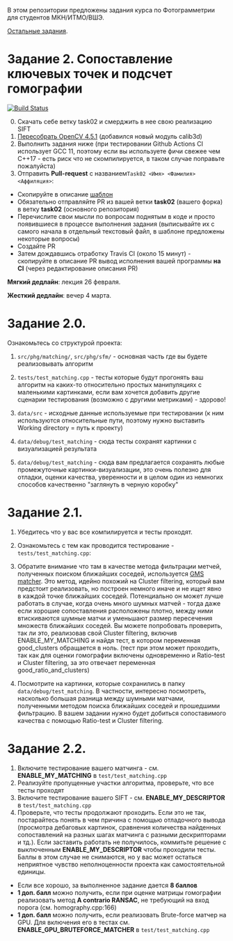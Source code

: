 В этом репозитории предложены задания курса по Фотограмметрии для студентов МКН/ИТМО/ВШЭ.

[Остальные задания](https://github.com/PhotogrammetryCourse/PhotogrammetryTasks2023/).

# Задание 2. Сопоставление ключевых точек и подсчет гомографии

[![Build Status](https://github.com/PhotogrammetryCourse/PhotogrammetryTasks2023/actions/workflows/cmake.yml/badge.svg?branch=task02&event=push)](https://github.com/PhotogrammetryCourse/PhotogrammetryTasks2023/actions/workflows/cmake.yml)

0. Скачать себе ветку task02 и смерджить в нее свою реализацию SIFT
1. [Пересобрать OpenCV 4.5.1](https://github.com/PhotogrammetryCourse/PhotogrammetryTasks2023/blob/task02/CMakeLists.txt#L19-L31) (добавился новый модуль calib3d)
2. Выполнить задания ниже (при тестировании Github Actions CI использует GCC 11, поэтому если вы используете фичи свежее чем C++17 - есть риск что не скомпилируется, в таком случае поправьте пожалуйста)
3. Отправить **Pull-request** с названием```Task02 <Имя> <Фамилия> <Аффиляция>```:

 - Скопируйте в описание [шаблон](https://raw.githubusercontent.com/PhotogrammetryCourse/PhotogrammetryTasks2023/task02/.github/pull_request_template.md)
 - Обязательно отправляйте PR из вашей ветки **task02** (вашего форка) в ветку **task02** (основного репозитория)
 - Перечислите свои мысли по вопросам поднятым в коде и просто появившиеся в процессе выполнения задания (выписывайте их с самого начала в отдельный текстовый файл, в шаблоне предложены некоторые вопросы)
 - Создайте PR
 - Затем дождавшись отработку Travis CI (около 15 минут) - скопируйте в описание PR вывод исполнения вашей программы **на CI** (через редактирование описания PR)

**Мягкий дедлайн**: лекция 26 февраля.

**Жесткий дедлайн**: вечер 4 марта.

Задание 2.0.
=========

Ознакомьтесь со структурой проекта:

1. ```src/phg/matching/```, ```src/phg/sfm/``` - основная часть где вы будете реализовывать алгоритм

2. ```tests/test_matching.cpp``` - тесты которые будут прогонять ваш алгоритм на каких-то относительно простых манипуляциях с маленькими картинками, если вам хочется добавить другие сценарии тестирования (возможно с другими метриками) - здорово!

3. ```data/src``` - исходные данные используемые при тестировании (к ним используются относительные пути, поэтому нужно выставить Working directory = путь к проекту)

4. ```data/debug/test_matching``` - сюда тесты сохранят картинки с визуализацией результата

5. ```data/debug/test_matching``` - сюда вам предлагается сохранять любые промежуточные картинки-визуализации, это очень полезно для отладки, оценки качества, уверенности и в целом один из немногих способов качественно "заглянуть в черную коробку"

Задание 2.1.
=========

1. Убедитесь что у вас все компилируется и тесты проходят.

2. Ознакомьтесь с тем как проводится тестирование - ```tests/test_matching.cpp```:

3. Обратите внимание что там в качестве метода фильтрации метчей, полученных поиском ближайших соседей, используется [GMS matcher](https://github.com/JiawangBian/GMS-Feature-Matcher). Это метод, идейно похожий на Cluster filtering, который вам предстоит реализовать, но построен немного иначе и не ищет явно в каждой точке ближайших соседей. Потенциально он может лучше работать в случае, когда очень много шумных матчей - тогда даже если хорошие сопоставления расположены плотно, между ними втискиваются шумные матчи и уменьшают размер пересечения множеств ближайших соседей. Вы можете попробовать проверить, так ли это, реализовав свой Cluster filtering, включив ENABLE_MY_MATCHING и найдя тест, в котором переменная good_clusters обращается в ноль. (тест при этом может проходить, так как для оценки гомографии включены одновременно и Ratio-test и Cluster filtering, за это отвечает переменная good_ratio_and_clusters)

4. Посмотрите на картинки, которые сохранились в папку ```data/debug/test_matching```. В частности, интересно посмотреть, насколько большая разница между шумными матчами, полученными методом поиска ближайших соседей и прошедшими фильтрацию. В вашем задании нужно будет добиться сопоставимого качества с помощью Ratio-test и Cluster filtering.


Задание 2.2.
=========

1. Включите тестирование вашего матчинга - см. **ENABLE_MY_MATCHING** в ```test/test_matching.cpp```
2. Реализуйте пропущенные участки алгоритма, проверьте, что все тесты проходят
3. Включите тестирование вашего SIFT - см. **ENABLE_MY_DESCRIPTOR** в ```test/test_matching.cpp```
4. Проверьте, что тесты продолжают проходить. Если это не так, постарайтесь понять в чем причина с помощью отладочного вывода (просмотра дебаговых картинок, сравнения количества найденных сопоставлений на разных шагах матчинга с разными дескрипторами и тд.). Если заставить работать не получилось, коммитьте решение с выключенным **ENABLE_MY_DESCRIPTOR** чтобы проходили тесты. Баллы в этом случае не снимаются, но у вас может остаться неприятное чувство неполноценности проекта как самостоятельной единицы.

 - Если все хорошо, за выполненное задание дается **8 баллов**
 - **1 доп. балл** можно получить, если при оценке матрицы гомографии реализовать метод **A contrario RANSAC**, не требующий на вход порога (см. homography.cpp:166)
 - **1 доп. балл** можно получить, если реализовать Brute-force матчер на GPU. Для включения его в тестах см. **ENABLE_GPU_BRUTEFORCE_MATCHER** в ```test/test_matching.cpp```
